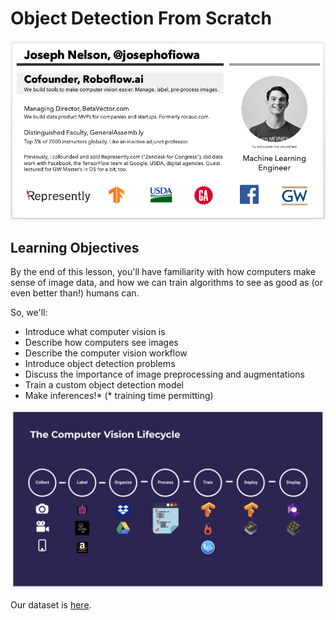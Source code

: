 
# Object Detection From Scratch

![hello](./thisisme_@josephofiowa.png)


## Learning Objectives

By the end of this lesson, you'll have familiarity with how computers make sense of image data, and how we can train algorithms to see as good as (or even better than!) humans can.

So, we'll:

- Introduce what computer vision is
- Describe how computers see images
- Describe the computer vision workflow
- Introduce object detection problems
- Discuss the importance of image preprocessing and augmentations
- Train a custom object detection model
- Make inferences!* (* training time permitting)

![overview](./computer-vision-lifecycle.png)


Our dataset is [here](https://public.roboflow.ai/object-detection/bccd).

